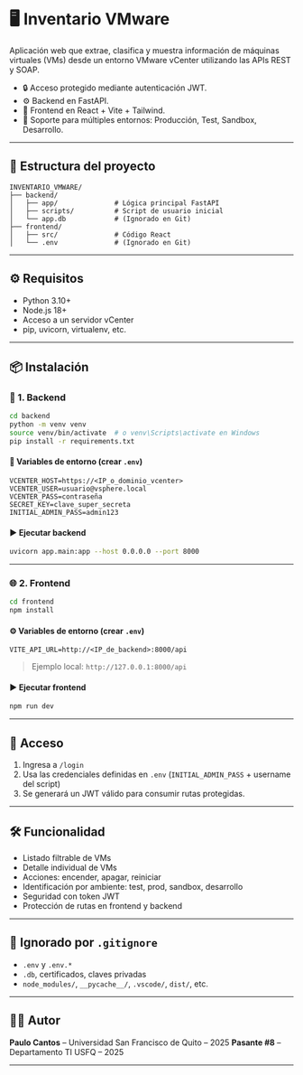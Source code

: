 
# 🖥️ Inventario VMware

Aplicación web que extrae, clasifica y muestra información de máquinas virtuales (VMs) desde un entorno VMware vCenter utilizando las APIs REST y SOAP.

- 🔒 Acceso protegido mediante autenticación JWT.
- ⚙️ Backend en FastAPI.
- 🎨 Frontend en React + Vite + Tailwind.
- 🧪 Soporte para múltiples entornos: Producción, Test, Sandbox, Desarrollo.

---

## 🚀 Estructura del proyecto

```
INVENTARIO_VMWARE/
├── backend/
│   ├── app/              # Lógica principal FastAPI
│   ├── scripts/          # Script de usuario inicial
│   └── app.db            # (Ignorado en Git)
├── frontend/
│   ├── src/              # Código React
│   └── .env              # (Ignorado en Git)
```

---

## ⚙️ Requisitos

- Python 3.10+
- Node.js 18+
- Acceso a un servidor vCenter
- pip, uvicorn, virtualenv, etc.

---

## 📦 Instalación

### 🔧 1. Backend

```bash
cd backend
python -m venv venv
source venv/bin/activate  # o venv\Scripts\activate en Windows
pip install -r requirements.txt
```

#### 🧩 Variables de entorno (crear `.env`)

```env
VCENTER_HOST=https://<IP_o_dominio_vcenter>
VCENTER_USER=usuario@vsphere.local
VCENTER_PASS=contraseña
SECRET_KEY=clave_super_secreta
INITIAL_ADMIN_PASS=admin123
```

#### ▶️ Ejecutar backend

```bash
uvicorn app.main:app --host 0.0.0.0 --port 8000
```

---

### 🌐 2. Frontend

```bash
cd frontend
npm install
```

#### ⚙️ Variables de entorno (crear `.env`)

```env
VITE_API_URL=http://<IP_de_backend>:8000/api
```

> Ejemplo local: `http://127.0.0.1:8000/api`

#### ▶️ Ejecutar frontend

```bash
npm run dev
```

---

## 🔐 Acceso

1. Ingresa a `/login`
2. Usa las credenciales definidas en `.env` (`INITIAL_ADMIN_PASS` + username del script)
3. Se generará un JWT válido para consumir rutas protegidas.

---

## 🛠️ Funcionalidad

- Listado filtrable de VMs
- Detalle individual de VMs
- Acciones: encender, apagar, reiniciar
- Identificación por ambiente: test, prod, sandbox, desarrollo
- Seguridad con token JWT
- Protección de rutas en frontend y backend

---

## 🚫 Ignorado por `.gitignore`

- `.env` y `.env.*`
- `.db`, certificados, claves privadas
- `node_modules/`, `__pycache__/`, `.vscode/`, `dist/`, etc.

---

## 👨‍💻 Autor

**Paulo Cantos** – Universidad San Francisco de Quito – 2025
**Pasante #8** – Departamento TI USFQ – 2025


---


